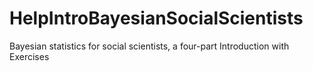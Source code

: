 # HelpIntroBayesianSocialScientists
Bayesian statistics for social scientists, a four-part Introduction with Exercises
